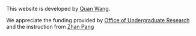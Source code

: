 This website is developed by [Quan Wang](https://quanwang.website/). 

We appreciate the funding provided by [Office of Undergraduate Research](https://www.purdue.edu/undergrad-research/) 
and the instruction from [Zhan Pang](https://scholar.google.com/citations?user=mVMQuBwAAAAJ&hl=en)